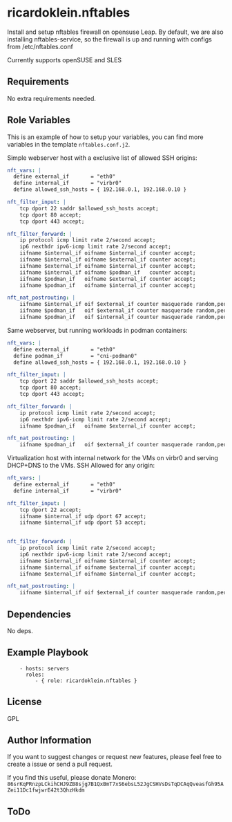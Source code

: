 # ricardoklein.nftables

Install and setup nftables firewall on opensuse Leap.
By default, we are also installing nftables-service, so the firewall
is up and running with configs from /etc/nftables.conf

Currently supports openSUSE and SLES

## Requirements

No extra requirements needed.

## Role Variables

This is an example of how to setup your variables, you can find more
variables in the template `nftables.conf.j2`.

Simple webserver host with a exclusive list of allowed SSH origins:

```YAML
nft_vars: |
  define external_if       = "eth0"
  define internal_if       = "virbr0"
  define allowed_ssh_hosts = { 192.168.0.1, 192.168.0.10 }

nft_filter_input: |
    tcp dport 22 saddr $allowed_ssh_hosts accept;
    tcp dport 80 accept;
    tcp dport 443 accept;

nft_filter_forward: |
    ip protocol icmp limit rate 2/second accept;
    ip6 nexthdr ipv6-icmp limit rate 2/second accept;
    iifname $internal_if oifname $internal_if counter accept;
    iifname $internal_if oifname $external_if counter accept;
    iifname $external_if oifname $internal_if counter accept;
    iifname $internal_if oifname $podman_if   counter accept;
    iifname $podman_if   oifname $external_if counter accept;
    iifname $podman_if   oifname $internal_if counter accept;

nft_nat_postrouting: |
    iifname $internal_if oif $external_if counter masquerade random,persistent;
    iifname $podman_if   oif $external_if counter masquerade random,persistent;
    iifname $podman_if   oif $internal_if counter masquerade random,persistent;
```

Same webserver, but running workloads in podman containers:

```YAML
nft_vars: |
  define external_if       = "eth0"
  define podman_if         = "cni-podman0"
  define allowed_ssh_hosts = { 192.168.0.1, 192.168.0.10 }

nft_filter_input: |
    tcp dport 22 saddr $allowed_ssh_hosts accept;
    tcp dport 80 accept;
    tcp dport 443 accept;

nft_filter_forward: |
    ip protocol icmp limit rate 2/second accept;
    ip6 nexthdr ipv6-icmp limit rate 2/second accept;
    iifname $podman_if   oifname $external_if counter accept;

nft_nat_postrouting: |
    iifname $podman_if   oif $external_if counter masquerade random,persistent;
```

Virtualization host with internal network for the VMs on virbr0
and serving DHCP+DNS to the VMs. SSH Allowed for any origin:

```YAML
nft_vars: |
  define external_if       = "eth0"
  define internal_if       = "virbr0"

nft_filter_input: |
    tcp dport 22 accept;
    iifname $internal_if udp dport 67 accept; 
    iifname $internal_if udp dport 53 accept; 
    

nft_filter_forward: |
    ip protocol icmp limit rate 2/second accept;
    ip6 nexthdr ipv6-icmp limit rate 2/second accept;
    iifname $internal_if oifname $internal_if counter accept;
    iifname $internal_if oifname $external_if counter accept;
    iifname $external_if oifname $internal_if counter accept;

nft_nat_postrouting: |
    iifname $internal_if oif $external_if counter masquerade random,persistent;
```

## Dependencies

No deps.

## Example Playbook

```
    - hosts: servers
      roles:
         - { role: ricardoklein.nftables }
```

## License

GPL

## Author Information

If you want to suggest changes or request new features,
please feel free to create a issue or send a pull request.

If you find this useful, please donate Monero:
`86srKqPRnzpLCkihCHJ9ZB8sjg7B1QxBmT7xS6ebsL52JgCSHVsDsTqDCAqQveasfGh95AZei11Dc1fwjwrE42t3QhzHkdm`

## ToDo


